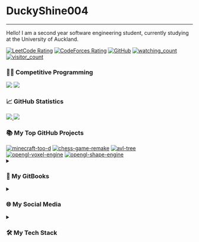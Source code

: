 # DuckyShine004

---

Hello! I am a second year software engineering student, currently studying at the University of Auckland.

<p align="left">
<a href="https://leetcode.com/DuckyShine04/" target="_blank"><img src="https://cp-logo.vercel.app/leetcode/DuckyShine04?logo=true" alt="LeetCode Rating" /></a>
<a href="https://codeforces.com/profile/ton-618" target="_blank"><img src="https://codeforces-readme-stats.vercel.app/api/badge?username=ton-618?" alt="CodeForces Rating" /></a>
<a href="https://github.com/DuckyShine004" target="_blank"><img alt="GitHub" src="https://img.shields.io/badge/dynamic/json?logo=github&label=GitHub+Followers&labelColor=282c34&color=181717&query=%24.data.totalSubs&url=https%3A%2F%2Fapi.spencerwoo.com%2Fsubstats%2F%3Fsource%3Dgithub%26queryKey%3DDuckyShine004&longCache=true"/></a>
<a href="https://github.com/DuckyShine004" target="_blank"><img src="https://komarev.com/ghpvc/?username=DuckyShine004&color=brightgreen" alt="watching_count" /></a>
<a href="https://github.com/DuckyShine004" target="_blank"><img src="https://visitor-badge.laobi.icu/badge?page_id=DuckyShine004.DuckyShine004" alt="visitor_count" /></a>
</p>

### 🧑‍💻 Competitive Programming

<span>
<a href="https://leetcode.com/DuckyShine04/" target="_blank"><img src="https://leetcard.jacoblin.cool/DuckyShine04?theme=dark&font=JetBrains%20Mono&ext=activity" height="320" /></a>
<a href="https://codeforces.com/profile/ton-618" target="_blank"><img src="https://codeforces-readme-stats.vercel.app/api/card?username=ton-618&theme=github_dark&force_username=true&border_color=404040" height="320" /></a>
</span>

### 📈 GitHub Statistics

<span>
<a href="https://github.com/DuckyShine004">
<img src="https://github-readme-stats.vercel.app/api?username=DuckyShine004&show_icons=true&theme=react&bg_color=1F222E&title_color=F85D7F&hide_border=true" height="195">
<img src="https://github-readme-stats.vercel.app/api/top-langs/?username=DuckyShine004&layout=compact&theme=react&bg_color=1F222E&title_color=F85D7F&hide_border=true" height="195">
</a>
</span>

<summary><h3> 📚 My Top GitHub Projects</h3></summary>
<a href="https://github.com/DuckyShine004/minecraft-too-d"><img width="278" src="https://denvercoder1-github-readme-stats.vercel.app/api/pin/?username=DuckyShine004&repo=minecraft-too-d&theme=react&bg_color=1F222E&title_color=F85D7F&hide_border=true&icon_color=F8D866" alt="minecraft-too-d"></a>
<a href="https://github.com/DuckyShine004/chess-game-remake"><img width="278" src="https://denvercoder1-github-readme-stats.vercel.app/api/pin/?username=DuckyShine004&repo=chess-game-remake&theme=react&bg_color=1F222E&title_color=F85D7F&hide_border=true&icon_color=F8D866" alt="chess-game-remake"></a>
<a href="https://github.com/DuckyShine004/avl-tree"><img width="278" src="https://denvercoder1-github-readme-stats.vercel.app/api/pin/?username=DuckyShine004&repo=avl-tree&theme=react&bg_color=1F222E&title_color=F85D7F&hide_border=true&icon_color=F8D866" alt="avl-tree"></a>
<a href="https://github.com/DuckyShine004/opengl-voxel-engine"><img width="278" src="https://denvercoder1-github-readme-stats.vercel.app/api/pin/?username=DuckyShine004&repo=opengl-voxel-engine&theme=react&bg_color=1F222E&title_color=F85D7F&hide_border=true&icon_color=F8D866" alt="opengl-voxel-engine"></a>
<a href="https://github.com/DuckyShine004/opengl-shape-engine"><img width="278" src="https://denvercoder1-github-readme-stats.vercel.app/api/pin/?username=DuckyShine004&repo=opengl-shape-engine&theme=react&bg_color=1F222E&title_color=F85D7F&hide_border=true&icon_color=F8D866" alt="opengl-shape-engine"></a>

<details close>
<summary><h3>📖 My GitBooks</h3></summary>

- [OpenGL C++ Notes](https://app.gitbook.com/o/XEIMsXq347BvdJO73OPI/s/5BTO7oc6fRlD2LwMazdQ/)

</details>

<details close>
<summary><h3>🌐 My Social Media</h3></summary>
<a href="https://leetcode.com/DuckyShine04/" target="_blank"><img src="https://img.icons8.com/external-tal-revivo-color-tal-revivo/96/000000/external-level-up-your-coding-skills-and-quickly-land-a-job-logo-color-tal-revivo.png" alt="DuckyShine04" height="48" width="48" /></a>
<a href="https://codeforces.com/profile/ton-618" target="_blank"><img src="https://img.icons8.com/external-tal-revivo-color-tal-revivo/96/000000/external-codeforces-programming-competitions-and-contests-programming-community-logo-color-tal-revivo.png" alt="ton-618" height="48" width="48" /></a>
<a href="https://www.linkedin.com/in/gallon-zhou-a3739b278/" target="_blank"><img src="https://img.icons8.com/fluency/48/000000/linkedin.png" alt="gallon-zhou-a3739b278" height="48" width="48" /></a>
</details>

<details close>
<summary><h3>🛠️ My Tech Stack</h3></summary>
<a><img src="https://raw.githubusercontent.com/DuckyShine004/DuckyShine004/main/assets/svg/tech/icons8-python.svg" width="48" height="48" /></a>
<a><img src="https://raw.githubusercontent.com/DuckyShine004/DuckyShine004/main/assets/svg/tech/icons8-pandas.svg" width="48" height="48" /></a>
<a><img src="https://raw.githubusercontent.com/DuckyShine004/DuckyShine004/main/assets/svg/tech/icons8-javascript.svg"></a>
<a><img src="https://raw.githubusercontent.com/DuckyShine004/DuckyShine004/main/assets/svg/tech/threedotjs-color.svg" width="48" height="48" /></a>
<a><img src="https://raw.githubusercontent.com/DuckyShine004/DuckyShine004/main/assets/svg/tech/icons8-react.svg" widht="48" height="48" /></a>
<a><img src="https://raw.githubusercontent.com/DuckyShine004/DuckyShine004/main/assets/svg/tech/icons8-c-programming.svg" width="48" height="48" /></a>
<a><img src="https://raw.githubusercontent.com/DuckyShine004/DuckyShine004/main/assets/svg/tech/icons8-c%2B%2B.svg" width="48" height="48" /></a>
<a><img src="https://raw.githubusercontent.com/DuckyShine004/DuckyShine004/main/assets/svg/tech/opengl-color.svg" width="48" height="48" /></a>
<a><img src="https://raw.githubusercontent.com/DuckyShine004/DuckyShine004/main/assets/svg/tech/icons8-java.svg" width="48" height="48" /></a>
</details>
